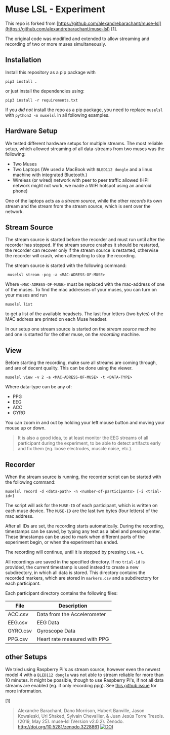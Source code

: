 


# Muse LSL - Experiment

This repo is forked from [https://github.com/alexandrebarachant/muse-lsl](https://github.com/alexandrebarachant/muse-lsl) [1].

The original code was modified and extended to allow streaming and recording of two or more muses simultaneously.

## Installation

Install this repository as a pip package with

    pip3 install .
    
or just install the dependencies using:

    pip3 install -r requirements.txt

If you *did not* install the repo as a pip package, you need to replace `muselsl` with
`python3 -m muselsl` in all following examples.

## Hardware Setup

We tested different hardware setups for multiple streams.
The most reliable setup, which allowed streaming of all data-streams from two muses was the following:

- Two Muses
- Two Laptops (We used a MacBook with `BLED112 dongle` and a linux machine with integrated Bluetooth.)
- Wireless (or wired) network with peer to peer traffic allowed (HPI network might not work, we made a WIFI hotspot using an android phone)

One of the laptops acts as a *stream source*, while the other *records* its own stream and the stream from the stream source, which is sent over
the network.

## Stream Source

The stream source is started before the recorder and must run until after the recorder has stopped.
If the stream source crashes it should be restarted, the recorder can recover only if the stream source is restarted, otherwise the recorder will
crash, when attempting to stop the recording.

The stream source is started with the following command:

     muselsl stream -pcg -a <MAC-ADRESS-OF-MUSE>

Where `<MAC-ADRESS-OF-MUSE>` must be replaced with the mac-address of one of the muses.
To find the mac addresses of your muses, you can turn on your muses and run

    muselsl list

to get a list of the available headsets.
The last four letters (two bytes) of the MAC address are printed on each Muse headset.

In our setup one stream source is started on the *stream source* machine and one is started
for the other muse, on the *recording* machine.


## View

Before starting the recording, make sure all streams are coming through, and are of decent quality.
This can be done using the viewer.

    muselsl view -v 2 -a <MAC-ADRESS-OF-MUSE> -t <DATA-TYPE>
    
Where data-type can be any of:
- PPG
- EEG
- ACC
- GYRO

You can zoom in and out by holding your left mouse button and moving your mouse up or down.

> It is also a good idea, to at least monitor the EEG streams of all participant during the
> experiment, to be able to detect artifacts early and fix them (eg. loose electrodes, muscle noise, etc.).

## Recorder

When the stream source is running, the recorder script can be started with the following command:

    muselsl record -d <data-path> -n <number-of-participants> [-i <trial-id>]

The script will ask for the `MUSE-ID` of each participant, which is written on each muse device.
The `MUSE-ID` are the last two bytes (four letters) of the mac address.

After all IDs are set, the recording starts automatically.
During the recording, timestamps can be saved, by typing any text as a label and pressing enter.
These timestamps can be used to mark when different parts of the experiment begin, or when the experiment has ended.

The recording will continue, until it is stopped by pressing `CTRL` `+` `C`.

All recordings are saved in the specified directory.
If no `trial-id` is provided, the current timestamp is used instead to create a new subdirectory,
in which all data is stored.
This directory contains the recorded markers, which are stored in `markers.csv` and a subdirectory for each participant.

Each participant directory contains the following files:


| File | Description |
|------|-------------|
|ACC.csv | Data from the Accelerometer |
|EEG.csv| EEG Data|
|GYRO.csv | Gyroscope Data |
|PPG.csv | Heart rate measured with PPG |

## other Setups

We tried using Raspberry Pi's as stream source, however 
even the newest model 4 with a `BLED112 dongle`
was not able to stream reliable for more than 10 minutes.
It might be possible, though to use Raspberry Pi's, if not all data
streams are enabled (eg. if only recording ppg).
See [this github issue](https://github.com/alexandrebarachant/muse-lsl/issues/55) for more information.


[1]
> Alexandre Barachant, Dano Morrison, Hubert Banville, Jason Kowaleski, Uri Shaked, Sylvain Chevallier, & Juan Jesús Torre Tresols. (2019, May 25). muse-lsl (Version v2.0.2). Zenodo. http://doi.org/10.5281/zenodo.3228861
[![DOI](https://zenodo.org/badge/80209610.svg)](https://zenodo.org/badge/latestdoi/80209610) 